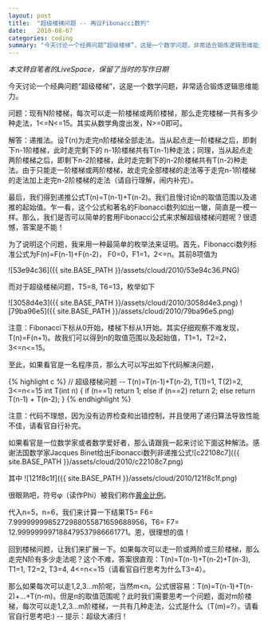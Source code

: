 ```yaml
---
layout: post
title:  "超级楼梯问题 -- 再议Fibonacci数列"
date:   2010-08-07
categories: coding
summary: "今天讨论一个经典问题“超级楼梯”，这是一个数学问题，非常适合锻炼逻辑思维能力"
---
```


*本文转自笔者的LiveSpace，保留了当时的写作日期*

今天讨论一个经典问题“超级楼梯”，这是一个数学问题，非常适合锻炼逻辑思维能力。

问题：现有N阶楼梯，每次可以走一阶楼梯或两阶楼梯，那么走完楼梯一共有多少种走法，1<=N<=15。其实从数学角度出发，N>=0即可。

解答：递推法。设T(n)为走完n阶楼梯全部走法。当从起点走一阶楼梯之后，即剩下n-1阶楼梯，此时走完剩下的 n-1阶楼梯共有T(n-1)种走法；同理，当从起点走两阶楼梯之后，即剩下n-2阶楼梯，此时走完剩下的n-2阶楼梯共有T(n-2)种走法。由于只能走一阶楼梯或两阶楼梯，故走完全部楼梯的走法等于走完n-1阶楼梯的走法加上走完n-2阶楼梯的走法（请自行理解，闹内补完）。

最后，我们得到递推公式T(n)=T(n-1)+T(n-2)。我们且慢讨论n的取值范围以及递推的起始值。乍一看，这个公式和著名的Fibonacci数列如出一辙，简直是一模一样。那么，我们是否可以简单的套用Fibonacci公式来求解超级楼梯问题呢？很遗憾，答案是不能！

为了说明这个问题，我来用一种最简单的枚举法来证明。首先，Fibonacci数列标准公式为F(n)=F(n-1)+F(n-2)， F0=0，F1=1，2<=n。其前8项值为

![53e94c36]({{ site.BASE_PATH }}/assets/cloud/2010/53e94c36.PNG)


而对于超级楼梯问题，T5=8, T6=13，枚举如下

![3058d4e3]({{ site.BASE_PATH }}/assets/cloud/2010/3058d4e3.png)
![79ba96e5]({{ site.BASE_PATH }}/assets/cloud/2010/79ba96e5.png)

注意：Fibonacci下标从0开始，楼梯下标从1开始。其实仔细观察不难发现，T(n)=F(n+1)。故我们可以得到n的取值范围以及起始值，T1=1，T2=2，3<=n<=15。

至此，如果看官是一名程序员，那么大可以写出如下代码解决问题，

{% highlight c %}
// 超级楼梯问题 -- T(n)=T(n-1)+T(n-2), T(1)=1, T(2)=2, 3<=n<=15
int T(int n)
{
    if (n==1)
        return 1;
    else if (n==2)
        return 2;
    else
        return T(n-1) + T(n-2);
}
{% endhighlight %}

注意：代码不理想，因为没有边界检查和出错控制，并且使用了递归算法导致性能不佳，请看官自行补完。

如果看官是一位数学家或者数学爱好者，那么请跟我一起来讨论下面这种解法。感谢法国数学家Jacques Binet给出Fibonacci数列非递推公式![c22108c7]({{ site.BASE_PATH }}/assets/cloud/2010/c22108c7.png)

其中
![121f8c1f]({{ site.BASE_PATH }}/assets/cloud/2010/121f8c1f.png)

很眼熟吧，符号φ（读作Phi）被我们称作[黄金比例](http://en.wikipedia.org/wiki/Golden_ratio)。

代入n=5，n=6，我们来计算一下结果T5= F6= 7.9999999985272988055871659688956，T6= F7= 12.999999997188479537986661771。恩，很理想的值！

回到楼梯问题，让我们来扩展一下。如果每次可以走一阶或两阶或三阶楼梯，那么走完N阶有多少走法呢？这个不难，答案很直观：T(n)=T(n-1)+T(n-2)+T(n-3), T1=1, T2=2, T3=4, 4<=n<=15（请看官自行思考为什么T3=4）。

那么如果每次可以走1,2,3…m阶呢，当然m<n。公式很容易：T(n)=T(n-1)+T(n-2)+…+T(n-m)。但是n的取值范围呢？此时我们需要思考一个问题，面对m阶楼梯，每次可以走1,2,3…m阶楼梯，一共有几种走法，公式是什么（T(m)=?）。请看官自行思考吧:) -- 提示：超级大递归！